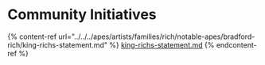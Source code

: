 # Community Initiatives

{% content-ref url="../../../apes/artists/families/rich/notable-apes/bradford-rich/king-richs-statement.md" %}
[king-richs-statement.md](../../../apes/artists/families/rich/notable-apes/bradford-rich/king-richs-statement.md)
{% endcontent-ref %}
